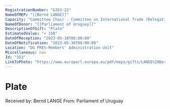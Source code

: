 ```yaml
---
RegistrationNumber: "G353-23"
NameOfMEP: "[[Bernd LANGE]]"
Capacity: "Committee Chair - Committee on International Trade (Delegation)"
NameOfDonor: "[[Parliament of Uruguay]]"
DescriptionOfGift: "Plate"
EstimatedValue: "< 150"
DateOfReception: "2023-05-18T00:00:00"
DateOfNotification: "2023-05-30T00:00:00"
Location: "DG PRES-Members' Administration Unit"
Miscellaneous: nan
Id: "353"
LinkToPhoto: "https://www.europarl.europa.eu/pdf/meps/gifts/LANGE%20Bernd_G353-23.jpg#"
---
```


# Plate

Received by: Bernd LANGE
From: Parliament of Uruguay
